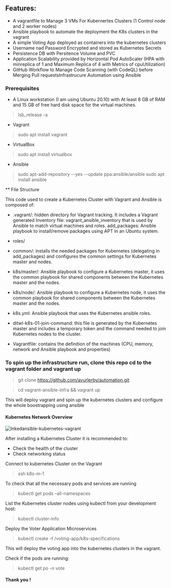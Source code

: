 
## Features:

- A vagrantfile to Manage 3 VMs For Kubernertes Clusters (1 Control node and 2 worker nodes)
- Ansible playbook to automate the deployment the K8s clusters in the vagrant
- A simple Voting App deployed as containers into the kubernetes clusters
- Username nad Password Encrypted and stored as Kubernetes Secrets
- Persistence DB with Persitence Volume and PVC
- Application Scalability provided by Horizontal Pod AutoScaler (HPA with minreplica of 1 and Maximum Replica of 4 with Metrics of cpuUtilization)
- GitHub Workflow to Manage Code Scanning (with CodeQL) before Merging Pull requestsInfrastrucure Automation using Ansible

### Prerequisites

- A Linux workstation (I am using Ubuntu 20.10) with At least 8 GB of RAM and 15 GB of free hard disk space for the virtual machines.

> lsb_release -a

* Vagrant
> sudo apt install vagrant 

* VirtualBox
>sudo apt install virtualbox

* Ansible
>sudo apt-add-repository --yes --update ppa:ansible/ansible
>sudo apt install ansible

** File Structure

This code used to create a Kubernetes Cluster with Vagrant and Ansible is composed of:

- .vagrant/: hidden directory for Vagrant tracking. It includes a Vagrant generated Inventory file: vagrant_ansible_inventory that is used by Ansible to match virtual machines and roles.
add_packages: Ansible playbook to install/remove packages using APT in an Ubuntu system.

- roles/

- common/: installs the needed packages for Kubernetes (delegating in add_packages) and configures the common settings for Kubernetes master and nodes.

- k8s/master/: Ansible playbook to configure a Kubernetes master, it uses the common playbook for shared components between the Kubernetes master and the nodes.

- k8s/node/: Ansible playbook to configure a Kubernetes node, it uses the common playbook for shared components between the Kubernetes master and the nodes.

-  k8s.yml: Ansible playbook that uses the Kubernetes ansible roles.

- ditwl-k8s-01-join-command: this file is generated by the Kubernetes master and includes a temporary token and the command needed to join Kubernetes nodes to the cluster.

- Vagrantfile: contains the definition of the machines (CPU, memory, network and Ansible playbook and properties)

### To spin up the infrastructure run, clone this repo cd to the vagrant folder and vagrant up
>git clone https://github.com/avurlerby/automation.git 

>cd vagrant-ansible-infra && vagrant up

This will deploy vagrant and spin up the kubernetes clusters and configure the whole boostrapping using ansible

#### Kubernetes Network Overview
![Inkedansible-kubernetes-vagrant](https://user-images.githubusercontent.com/18261897/202597175-87a6f374-0938-43db-a3ad-5918ba862296.jpg)

After installing a Kubernetes Cluster it is recommended to:
-   Check the health of the cluster
-   Check networking status

Connect to kubernetes Cluster on the Vagrant

>ssh k8s-m-1

To check that all the necessary pods and services are running

>kubectl get pods –all-namespaces

List the Kubernetes cluster nodes using kubectl from your development host:
>kubectl cluster-info

Deploy the Voter Application Microservices
>kubectl create -f  /voting-app/k8s-specifications

This will deploy the voting app into the kubernetes clusters in the vagrant.

Check if the pods are running:

>kubectl get po -n vote


#### Thank you !
